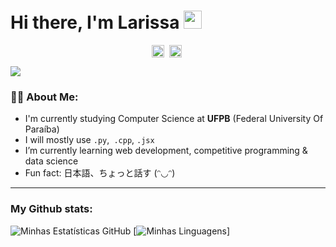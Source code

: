 # Hi there, I'm Larissa <img src="https://github.com/TheDudeThatCode/TheDudeThatCode/blob/master/Assets/Hi.gif" width="29px">
<p align="center">
<a href="https://www.instagram.com/larizvbg/" target="blank"><img align="center" src="https://www.pngmart.com/files/23/Instagram-Logo-Black-And-White-PNG-Pic.png" alt="apoorv__tyagi" height="20" width="20" /></a>&nbsp;
<a href="https://www.linkedin.com/in/larissa-vilasboas-gondim-332320374?utm_source=share&utm_campaign=share_via&utm_content=profile&utm_medium=ios_app" target="blank"><img align="center" src="https://cdn.jsdelivr.net/npm/simple-icons@3.0.1/icons/linkedin.svg" alt="apoorvtyagi" height="20" width="20" /></a>&nbsp;
</p>

![](https://camo.githubusercontent.com/992babdffd8c74a1502de375fbdf7e4d54773242/68747470733a2f2f6d656469612e67697068792e636f6d2f6d656469612f53576f536b4e36447854737a71494b4571762f67697068792e676966)

### 👩‍🎓 About Me:
- I'm currently studying Computer Science at **UFPB** (Federal University Of Paraíba)
- I will mostly use ```.py```,``` .cpp```, ```.jsx```
- I’m currently learning web development, competitive programming & data science
- Fun fact: 日本語、ちょっと話す 	(ᵔ◡ᵔ)


---
### My Github stats:
![Minhas Estatísticas GitHub](https://github-readme-stats.vercel.app/api?username=larissagondim&show_icons=true&theme=radical)
[![Minhas Linguagens](https://github-readme-stats.vercel.app/api/top-langs/?username=larissagondim&layout=compact&theme=radical)]





